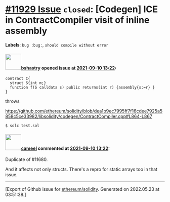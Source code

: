 # [\#11929 Issue](https://github.com/ethereum/solidity/issues/11929) `closed`: [Codegen] ICE in ContractCompiler visit of inline assembly
**Labels**: `bug :bug:`, `should compile without error`


#### <img src="https://avatars.githubusercontent.com/u/2388185?v=4" width="50">[bshastry](https://github.com/bshastry) opened issue at [2021-09-10 13:22](https://github.com/ethereum/solidity/issues/11929):

```
contract C{
  struct S{int m;}
  function f(S calldata s) public returns(int r) {assembly{s:=r} }
}
```

throws

https://github.com/ethereum/solidity/blob/dea1b9ec7995ff7f16cdee7925a5858c5ce33982/libsolidity/codegen/ContractCompiler.cpp#L864-L867

```
$ solc test.sol
```

#### <img src="https://avatars.githubusercontent.com/u/137030?v=4" width="50">[cameel](https://github.com/cameel) commented at [2021-09-10 13:22](https://github.com/ethereum/solidity/issues/11929#issuecomment-917675032):

Duplicate of #11680.

And it affects not only structs. There's a repro for static arrays too in that issue.


-------------------------------------------------------------------------------



[Export of Github issue for [ethereum/solidity](https://github.com/ethereum/solidity). Generated on 2022.05.23 at 03:51:38.]
